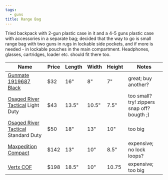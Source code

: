 ```yaml
---
tags:
  - guns
title: Range Bag
---
```

Tried backpack with 2-gun plastic case in it and a 4-5 guns plastic case with accessories in a separate bag; decided that the way to go is small range bag with two guns in rugs in lockable side pockets, and if more is needed - in lockable pouches in the main compartment. Headphones, glasses, cartridges, loader etc. should fit there too.

| Name                                                                                                               | Price | Length | Width | Height | Notes                                       |
| ------------------------------------------------------------------------------------------------------------------ | ----- | ------ | ----- | ------ | ------------------------------------------- |
| [Gunmate 1919687 Black](https://www.amazon.com/gp/product/B0047T4J20)                                              | $32   | 16"    | 8"    | 7"     | great; buy another?                         |
| [Osaged River Tactical](https://www.amazon.com/Osage-River-Tactical-Shooting-Gunmetal/dp/B01F3U6SA2) Light  Duty   | $43   | 13.5"  | 10.5" | 7.5"   | too small? try! zippers snap off? bougth ;) |
| [Osaged River Tactical](https://www.amazon.com/Osage-River-Tactical-Shooting-Gunmetal/dp/B01F3U6SA2) Standard Duty | $50   | 18"    | 13"   | 10"    | too big                                     |
| [Maxpedition Compact](https://www.amazon.com/dp/B004V2M0EM)                                                        | $142  | 13"    | 10"   | 8.5"   | expensive; no lock loops?                   |
| [Vertx COF](https://www.amazon.com/Vertx-COF-Range-Bags/dp/B07V1KK2N1)                                             | $198  | 18.5"  | 10"   | 10.75  | expensive; too big                          |
